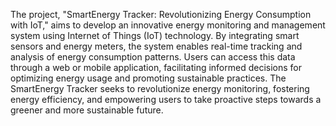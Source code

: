 The project, "SmartEnergy Tracker: Revolutionizing Energy Consumption with IoT," aims to develop an innovative energy monitoring and management system using Internet of Things (IoT) technology. 
By integrating smart sensors and energy meters, the system enables real-time tracking and analysis of energy consumption patterns. 
Users can access this data through a web or mobile application, facilitating informed decisions for optimizing energy usage and promoting sustainable practices. 
The SmartEnergy Tracker seeks to revolutionize energy monitoring, fostering energy efficiency, and empowering users to take proactive steps towards a greener and more sustainable future.
